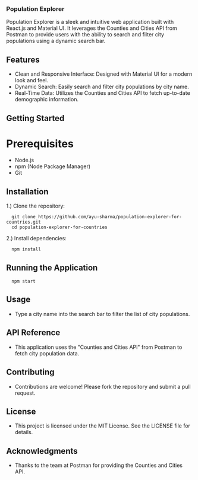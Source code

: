 ### Population Explorer
Population Explorer is a sleek and intuitive web application built with React.js and Material UI. It leverages the Counties and Cities API from Postman to provide users with the ability to search and filter city populations using a dynamic search bar.


## Features
- Clean and Responsive Interface: Designed with Material UI for a modern look and feel.
- Dynamic Search: Easily search and filter city populations by city name.
- Real-Time Data: Utilizes the Counties and Cities API to fetch up-to-date demographic information.


## Getting Started 
# Prerequisites
- Node.js
- npm (Node Package Manager)
- Git


## Installation
1.) Clone the repository:

      git clone https://github.com/ayu-sharma/population-explorer-for-countries.git
      cd population-explorer-for-countries

2.) Install dependencies:

      npm install


## Running the Application
      npm start


## Usage
- Type a city name into the search bar to filter the list of city populations.


## API Reference
- This application uses the "Counties and Cities API" from Postman to fetch city population data.


## Contributing
- Contributions are welcome! Please fork the repository and submit a pull request.

## License
- This project is licensed under the MIT License. See the LICENSE file for details.

## Acknowledgments
- Thanks to the team at Postman for providing the Counties and Cities API.




